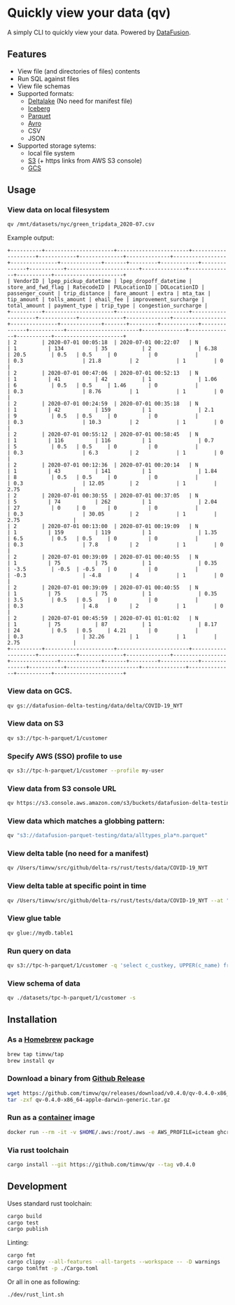 # Quickly view your data (qv)

A simply CLI to quickly view your data. Powered by [DataFusion](https://github.com/apache/arrow-datafusion).

## Features

* View file (and directories of files) contents
* Run SQL against files
* View file schemas
* Supported formats:
  - [Deltalake](https://delta.io/) (No need for manifest file)
  - [Iceberg](https://iceberg.apache.org/)
  - [Parquet](https://parquet.apache.org/)
  - [Avro](https://avro.apache.org/)
  - CSV
  - JSON
* Supported storage sytems: 
  - local file system
  - [S3](https://aws.amazon.com/s3/) (+ https links from AWS S3 console)
  - [GCS](https://cloud.google.com/storage)

## Usage

### View data on local filesystem

```bash
qv /mnt/datasets/nyc/green_tripdata_2020-07.csv
```

Example output:

```
+----------+----------------------+-----------------------+--------------------+------------+--------------+--------------+-----------------+---------------+-------------+-------+---------+------------+--------------+-----------+-----------------------+--------------+--------------+-----------+----------------------+
| VendorID | lpep_pickup_datetime | lpep_dropoff_datetime | store_and_fwd_flag | RatecodeID | PULocationID | DOLocationID | passenger_count | trip_distance | fare_amount | extra | mta_tax | tip_amount | tolls_amount | ehail_fee | improvement_surcharge | total_amount | payment_type | trip_type | congestion_surcharge |
+----------+----------------------+-----------------------+--------------------+------------+--------------+--------------+-----------------+---------------+-------------+-------+---------+------------+--------------+-----------+-----------------------+--------------+--------------+-----------+----------------------+
| 2        | 2020-07-01 00:05:18  | 2020-07-01 00:22:07   | N                  | 1          | 134          | 35           | 2               | 6.38          | 20.5        | 0.5   | 0.5     | 0          | 0            |           | 0.3                   | 21.8         | 2            | 1         | 0                    |
| 2        | 2020-07-01 00:47:06  | 2020-07-01 00:52:13   | N                  | 1          | 41           | 42           | 1               | 1.06          | 6           | 0.5   | 0.5     | 1.46       | 0            |           | 0.3                   | 8.76         | 1            | 1         | 0                    |
| 2        | 2020-07-01 00:24:59  | 2020-07-01 00:35:18   | N                  | 1          | 42           | 159          | 1               | 2.1           | 9           | 0.5   | 0.5     | 0          | 0            |           | 0.3                   | 10.3         | 2            | 1         | 0                    |
| 2        | 2020-07-01 00:55:12  | 2020-07-01 00:58:45   | N                  | 1          | 116          | 116          | 1               | 0.7           | 5           | 0.5   | 0.5     | 0          | 0            |           | 0.3                   | 6.3          | 2            | 1         | 0                    |
| 2        | 2020-07-01 00:12:36  | 2020-07-01 00:20:14   | N                  | 1          | 43           | 141          | 1               | 1.84          | 8           | 0.5   | 0.5     | 0          | 0            |           | 0.3                   | 12.05        | 2            | 1         | 2.75                 |
| 2        | 2020-07-01 00:30:55  | 2020-07-01 00:37:05   | N                  | 5          | 74           | 262          | 1               | 2.04          | 27          | 0     | 0       | 0          | 0            |           | 0.3                   | 30.05        | 2            | 1         | 2.75                 |
| 2        | 2020-07-01 00:13:00  | 2020-07-01 00:19:09   | N                  | 1          | 159          | 119          | 1               | 1.35          | 6.5         | 0.5   | 0.5     | 0          | 0            |           | 0.3                   | 7.8          | 2            | 1         | 0                    |
| 2        | 2020-07-01 00:39:09  | 2020-07-01 00:40:55   | N                  | 1          | 75           | 75           | 1               | 0.35          | -3.5        | -0.5  | -0.5    | 0          | 0            |           | -0.3                  | -4.8         | 4            | 1         | 0                    |
| 2        | 2020-07-01 00:39:09  | 2020-07-01 00:40:55   | N                  | 1          | 75           | 75           | 1               | 0.35          | 3.5         | 0.5   | 0.5     | 0          | 0            |           | 0.3                   | 4.8          | 2            | 1         | 0                    |
| 2        | 2020-07-01 00:45:59  | 2020-07-01 01:01:02   | N                  | 1          | 75           | 87           | 1               | 8.17          | 24          | 0.5   | 0.5     | 4.21       | 0            |           | 0.3                   | 32.26        | 1            | 1         | 2.75                 |
+----------+----------------------+-----------------------+--------------------+------------+--------------+--------------+-----------------+---------------+-------------+-------+---------+------------+--------------+-----------+-----------------------+--------------+--------------+-----------+----------------------+
```

### View data on GCS.

```bash
qv gs://datafusion-delta-testing/data/delta/COVID-19_NYT
```

### View data on S3

```bash
qv s3://tpc-h-parquet/1/customer
```

### Specify AWS (SSO) profile to use

```bash
qv s3://tpc-h-parquet/1/customer --profile my-user
```

### View data from S3 console URL

```bash
qv https://s3.console.aws.amazon.com/s3/buckets/datafusion-delta-testing?region=eu-central-1&prefix=simple_table/&showversions=false
``` 

### View data which matches a globbing pattern:

```bash
qv "s3://datafusion-parquet-testing/data/alltypes_pla*n.parquet"
```

### View delta table (no need for a manifest)

```bash
qv /Users/timvw/src/github/delta-rs/rust/tests/data/COVID-19_NYT
```

### View delta table at specific point in time

```bash
qv /Users/timvw/src/github/delta-rs/rust/tests/data/COVID-19_NYT --at "2022-01-01T16:39:00+01:00"
```

### View glue table

```bash
qv glue://mydb.table1
```

### Run query on data

```bash
qv s3://tpc-h-parquet/1/customer -q 'select c_custkey, UPPER(c_name) from tbl'
```

### View schema of data

```bash
qv ./datasets/tpc-h-parquet/1/customer -s
```

## Installation

### As a [Homebrew](https://brew.sh/) package

```bash
brew tap timvw/tap
brew install qv
```

### Download a binary from [Github Release](https://github.com/timvw/qv/releases/latest)
```bash
wget https://github.com/timvw/qv/releases/download/v0.4.0/qv-0.4.0-x86_64-apple-darwin-generic.tar.gz
tar -zxf qv-0.4.0-x86_64-apple-darwin-generic.tar.gz
```

### Run as a [container](https://github.com/timvw/qv/pkgs/container/qv) image

```bash
docker run --rm -it -v $HOME/.aws:/root/.aws -e AWS_PROFILE=icteam ghcr.io/timvw/qv:0.4.0 s3://datafusion-testing/data/avro/alltypes_plain.avro
```

### Via rust toolchain

```bash
cargo install --git https://github.com/timvw/qv --tag v0.4.0
```

## Development

Uses standard rust toolchain:

```bash
cargo build
cargo test
cargo publish 
```

Linting:

```bash
cargo fmt
cargo clippy --all-features --all-targets --workspace -- -D warnings
cargo tomlfmt -p ./Cargo.toml
```

Or all in one as following:

```bash
./dev/rust_lint.sh
```
